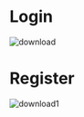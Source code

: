 # Login

![download](https://user-images.githubusercontent.com/86080912/169937663-89124e89-6232-4f78-a031-31ad6fc4acb9.png)

# Register

![download1](https://user-images.githubusercontent.com/86080912/169937807-3363432b-4399-42f4-9221-02eee2ddc5ea.png)